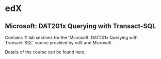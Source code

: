 # edX 
## Microsoft: DAT201x Querying with Transact-SQL

Contains 11 lab sections for the 'Microsoft: DAT201x Querying with Transact-SQL' course provided by edX and Microsoft. 

Details of the course can be found [here](https://www.edx.org/course/querying-transact-sql-microsoft-dat201x-0).

